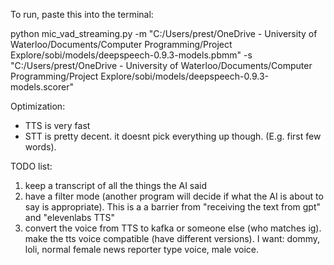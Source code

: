 To run, paste this into the terminal:

python mic_vad_streaming.py -m "C:/Users/prest/OneDrive - University of Waterloo/Documents/Computer Programming/Project Explore/sobi/models/deepspeech-0.9.3-models.pbmm" -s "C:/Users/prest/OneDrive - University of Waterloo/Documents/Computer Programming/Project Explore/sobi/models/deepspeech-0.9.3-models.scorer"

Optimization:
- TTS is very fast
- STT is pretty decent. it doesnt pick everything up though. (E.g. first few words).

TODO list:
1. keep a transcript of all the things the AI said
2. have a filter mode (another program will decide if what the AI is about to say is appropriate). This is a a barrier from "receiving the text from gpt" and "elevenlabs TTS"
3. convert the voice from TTS to kafka or someone else (who matches ig). make the tts voice compatible (have different versions). I want: dommy, loli, normal female news reporter type voice, male voice.

